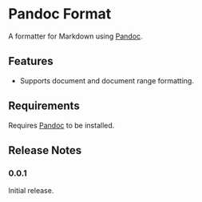 # Pandoc Format

A formatter for Markdown using [Pandoc](http://pandoc.org).

## Features

-   Supports document and document range formatting.

## Requirements

Requires [Pandoc](http://pandoc.org) to be installed.

## Release Notes

### 0.0.1

Initial release.
